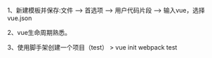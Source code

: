 1、新建模板并保存:文件 --> 首选项 --> 用户代码片段  --> 输入vue，选择vue.json

2、vue生命周期熟悉。

3、使用脚手架创建一个项目（test）
    > vue init webpack test